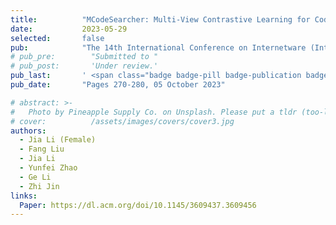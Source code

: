 ```yaml
---
title:          "MCodeSearcher: Multi-View Contrastive Learning for Code Search"
date:           2023-05-29
selected:       false
pub:            "The 14th International Conference on Internetware (Internetware 2023)"
# pub_pre:        "Submitted to "
# pub_post:       'Under review.'
pub_last:       ' <span class="badge badge-pill badge-publication badge-success">CCF-C, Oral</span>'
pub_date:       "Pages 270-280, 05 October 2023"

# abstract: >-
#   Photo by Pineapple Supply Co. on Unsplash. Please put a tldr (too-long-didnt-read, 1~2 sentences) of your publication here. It is not recommended to put the actual abstract here because it is usually too long to fit in. $\LaTeX$ is supported. $a=b+c$.
# cover:          /assets/images/covers/cover3.jpg
authors:
  - Jia Li (Female)
  - Fang Liu
  - Jia Li
  - Yunfei Zhao
  - Ge Li
  - Zhi Jin
links:
  Paper: https://dl.acm.org/doi/10.1145/3609437.3609456
---
```

